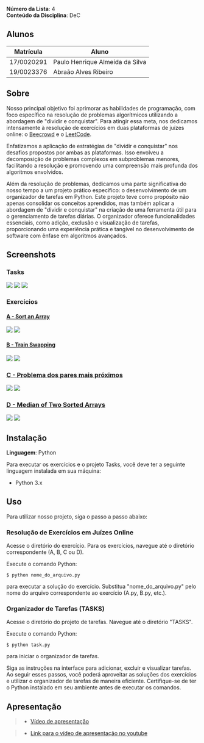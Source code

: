 **Número da Lista**: 4<br>
**Conteúdo da Disciplina**: DeC<br>

## Alunos

| Matrícula  | Aluno                           |
| ---------- | ------------------------------- |
| 17/0020291 | Paulo Henrique Almeida da Silva |
| 19/0023376 | Abraão Alves Ribeiro            |


## Sobre 
Nosso principal objetivo foi aprimorar as habilidades de programação, com foco específico na resolução de problemas algorítmicos utilizando a abordagem de "dividir e conquistar". Para atingir essa meta, nos dedicamos intensamente à resolução de exercícios em duas plataformas de juízes online: o [Beecrowd](https://www.beecrowd.com.br/judge/pt) e o [LeetCode](https://leetcode.com/problems).

Enfatizamos a aplicação de estratégias de "dividir e conquistar" nos desafios propostos por ambas as plataformas. Isso envolveu a decomposição de problemas complexos em subproblemas menores, facilitando a resolução e promovendo uma compreensão mais profunda dos algoritmos envolvidos.

Além da resolução de problemas, dedicamos uma parte significativa do nosso tempo a um projeto prático específico: o desenvolvimento de um organizador de tarefas em Python. Este projeto teve como propósito não apenas consolidar os conceitos aprendidos, mas também aplicar a abordagem de "dividir e conquistar" na criação de uma ferramenta útil para o gerenciamento de tarefas diárias. O organizador oferece funcionalidades essenciais, como adição, exclusão e visualização de tarefas, proporcionando uma experiência prática e tangível no desenvolvimento de software com ênfase em algoritmos avançados.

## Screenshots

### Tasks
![](./TASKS/terminal.png)
![](./TASKS/terminal2.png)
![](./TASKS/bancodedados.png)

### Exercícios
#### [A - Sort an Array]() 
![](./A/descricao.png)
![](./A/Submissao.png)

#### [B - Train Swapping](https://www.beecrowd.com.br/judge/pt/problems/view/1162) 
![](./B/Problema.png)
![](./B/contest.png)

### [C - Problema dos pares mais próximos](https://www.beecrowd.com.br/judge/pt/problems/view/1295)
![](./C/problema.png)
![](./C/submicao.png)

### [D - Median of Two Sorted Arrays](https://leetcode.com/problems/median-of-two-sorted-arrays/description/)
![](./D/problema.png)
![](./D/submicao.png)

## Instalação 
**Linguagem**: Python<br>

Para executar os exercícios e o projeto Tasks, você deve ter a seguinte linguagem instalada em sua máquina:

- Python 3.x

## Uso 
Para utilizar nosso projeto, siga o passo a passo abaixo:

### Resolução de Exercícios em Juízes Online
Acesse o diretório do exercício. Para os exercícios, navegue até o diretório correspondente (A, B, C ou D).

Execute o comando Python:

``` 
$ python nome_do_arquivo.py
``` 

para executar a solução do exercício.
Substitua "nome_do_arquivo.py" pelo nome do arquivo correspondente ao exercício (A.py, B.py, etc.).

### Organizador de Tarefas (TASKS)
Acesse o diretório do projeto de tarefas. Navegue até o diretório "TASKS".

Execute o comando Python:

```
$ python task.py
``` 
para iniciar o organizador de tarefas.

Siga as instruções na interface para adicionar, excluir e visualizar tarefas.
Ao seguir esses passos, você poderá aproveitar as soluções dos exercícios e utilizar o organizador de tarefas de maneira eficiente. Certifique-se de ter o Python instalado em seu ambiente antes de executar os comandos.

## Apresentação
> - [Vídeo de apresentação]()

> - [Link para o vídeo de apresentação no youtube]()




